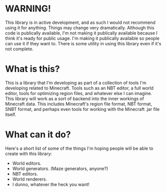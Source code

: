 # WARNING!

This library is in active development, and as such I would not recommend using it for anything. Things may change very dramatically. Although this code is publically available, I'm not making it publically available because I think it's ready for public usage. I'm making it publically available so people can use it if they want to. There is some utility in using this library even if it's not complete.

# What is this?

This is a library that I'm developing as part of a collection of tools I'm developing related to Minecraft. Tools such as an NBT editor, a full world editor, tools for optimizing region files, and whatever else I can imagine. This library will work as a sort of backend into the inner workings of Minecraft data. This includes Minecraft's region file format, NBT format, SNBT format, and perhaps even tools for working with the Minecraft .jar file itself.

# What can it do?

Here's a short list of some of the things I'm hoping people will be able to create with this library:
* World editors.
* World generators. (Maze generators, anyone?)
* NBT editors.
* World renderers.
* I dunno, whatever the heck you want!
